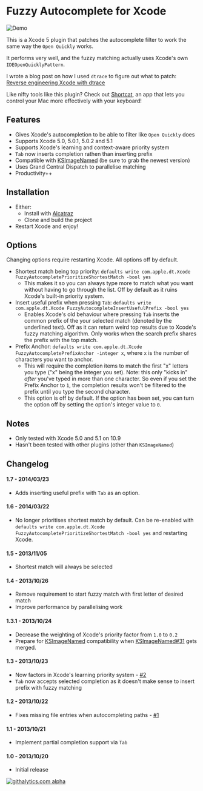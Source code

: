 # Fuzzy Autocomplete for Xcode

![Demo](https://raw.github.com/chendo/FuzzyAutocompletePlugin/master/demo.gif)

This is a Xcode 5 plugin that patches the autocomplete filter to work the same way the `Open Quickly` works.

It performs very well, and the fuzzy matching actually uses Xcode's own `IDEOpenQuicklyPattern`.

I wrote a blog post on how I used `dtrace` to figure out what to patch: [Reverse engineering Xcode with dtrace](http://chen.do/blog/2013/10/22/reverse-engineering-xcode-with-dtrace/?utm_source=github&utm_campaign=fuzzyautocomplete)

Like nifty tools like this plugin? Check out [Shortcat](https://shortcatapp.com/?utm_source=github&utm_campaign=fuzzyautocomplete), an app that lets you control your Mac more effectively with your keyboard!

## Features

* Gives Xcode's autocompletion to be able to filter like `Open Quickly` does
* Supports Xcode 5.0, 5.0.1, 5.0.2 and 5.1
* Supports Xcode's learning and context-aware priority system
* `Tab` now inserts completion rathen than inserting prefix
* Compatible with [KSImageNamed](https://github.com/ksuther/KSImageNamed-Xcode) (be sure to grab the newest version)
* Uses Grand Central Dispatch to parallelise matching
* Productivity++

## Installation

* Either:
  * Install with [Alcatraz](http://alcatraz.io)
  * Clone and build the project
* Restart Xcode and enjoy!

## Options

Changing options require restarting Xcode. All options off by default.

* Shortest match being top priority: `defaults write com.apple.dt.Xcode FuzzyAutocompletePrioritizeShortestMatch -bool yes`
  * This makes it so you can always type more to match what you want without having to go through the list. Off by default as it ruins Xcode's built-in priority system.
* Insert useful prefix when pressing `Tab`: `defaults write com.apple.dt.Xcode FuzzyAutocompleteInsertUsefulPrefix -bool yes`
  * Enables Xcode's old behaviour where pressing `Tab` inserts the common prefix of the your selected match (denoted by the underlined text). Off as it can return weird top results due to Xcode's fuzzy matching algorithm. Only works when the search prefix shares the prefix with the top match.
* Prefix Anchor: `defaults write com.apple.dt.Xcode FuzzyAutocompletePrefixAnchor -integer x`, where `x` is the number of characters you want to anchor.
  * This will require the completion items to match the first "x" letters you type ("x" being the integer you set). Note: this only "kicks in" *after* you've typed in more than one character.  So even if you set the Prefix Anchor to `1`, the completion results won't be filtered to the prefix until you type the second character. 
  * This option is off by default. If the option has been set, you can turn the option off by setting the option's integer value to `0`.

## Notes

* Only tested with Xcode 5.0 and 5.1 on 10.9
* Hasn't been tested with other plugins (other than `KSImageNamed`)

## Changelog

#### 1.7 - 2014/03/23

* Adds inserting useful prefix with `Tab` as an option.

#### 1.6 - 2014/03/22

* No longer prioritises shortest match by default. Can be re-enabled with `defaults write com.apple.dt.Xcode FuzzyAutocompletePrioritizeShortestMatch -bool yes` and restarting Xcode.

#### 1.5 - 2013/11/05

* Shortest match will always be selected

#### 1.4 - 2013/10/26

* Remove requirement to start fuzzy match with first letter of desired match
* Improve performance by parallelising work

#### 1.3.1 - 2013/10/24

* Decrease the weighting of Xcode's priority factor from `1.0` to `0.2`
* Prepare for [KSImageNamed](https://github.com/ksuther/KSImageNamed-Xcode) compatibility when [KSImageNamed#31](https://github.com/ksuther/KSImageNamed-Xcode/pull/31) gets merged.

#### 1.3 - 2013/10/23

* Now factors in Xcode's learning priority system - [#2](https://github.com/chendo/FuzzyAutocompletePlugin/issues/2)
* `Tab` now accepts selected completion as it doesn't make sense to insert prefix with fuzzy matching

#### 1.2 - 2013/10/22

* Fixes missing file entries when autocompleting paths - [#1](https://github.com/chendo/FuzzyAutocompletePlugin/issues/1)

#### 1.1 - 2013/10/21

* Implement partial completion support via `Tab`

#### 1.0 - 2013/10/20

* Initial release

[![githalytics.com alpha](https://cruel-carlota.pagodabox.com/2803367345737409176241eb9cc3f903 "githalytics.com")](http://githalytics.com/chendo/fuzzyautocompleteplugin)
